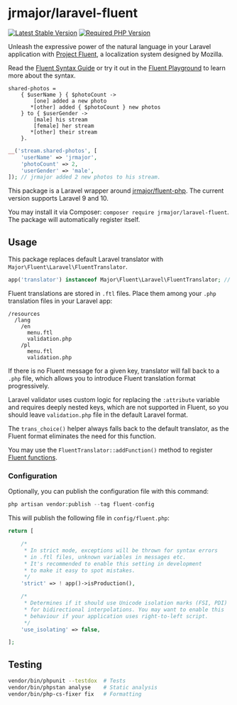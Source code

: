 # jrmajor/laravel-fluent

<a href="https://packagist.org/packages/jrmajor/laravel-fluent"><img src="https://img.shields.io/packagist/v/jrmajor/laravel-fluent.svg" alt="Latest Stable Version"></a>
<a href="https://packagist.org/packages/jrmajor/laravel-fluent"><img src="https://img.shields.io/packagist/php-v/jrmajor/laravel-fluent.svg" alt="Required PHP Version"></a>

Unleash the expressive power of the natural language in your Laravel application with [Project Fluent](https://projectfluent.org), a localization system designed by Mozilla.

Read the [Fluent Syntax Guide](https://projectfluent.org/fluent/guide/) or try it out in the [Fluent Playground](https://projectfluent.org/play/) to learn more about the syntax.

```ftl
shared-photos =
    { $userName } { $photoCount ->
        [one] added a new photo
       *[other] added { $photoCount } new photos
    } to { $userGender ->
        [male] his stream
        [female] her stream
       *[other] their stream
    }.
```

```php
__('stream.shared-photos', [
    'userName' => 'jrmajor',
    'photoCount' => 2,
    'userGender' => 'male',
]); // jrmajor added 2 new photos to his stream.
```

This package is a Laravel wrapper around [jrmajor/fluent-php](https://github.com/jrmajor/fluent-php). The current version supports Laravel 9 and 10.

You may install it via Composer: `composer require jrmajor/laravel-fluent`. The package will automatically register itself.

## Usage

This package replaces default Laravel translator with `Major\Fluent\Laravel\FluentTranslator`.

```php
app('translator') instanceof Major\Fluent\Laravel\FluentTranslator; // true
```

Fluent translations are stored in `.ftl` files. Place them among your `.php` translation files in your Laravel app:

```
/resources
  /lang
    /en
      menu.ftl
      validation.php
    /pl
      menu.ftl
      validation.php
```

If there is no Fluent message for a given key, translator will fall back to a `.php` file, which allows you to introduce Fluent translation format progressively.

Laravel validator uses custom logic for replacing the `:attribute` variable and requires deeply nested keys, which are not supported in Fluent, so you should leave `validation.php` file in the default Laravel format.

The `trans_choice()` helper always falls back to the default translator, as the Fluent format eliminates the need for this function.

You may use the `FluentTranslator::addFunction()` method to register [Fluent functions](https://projectfluent.org/fluent/guide/functions.html).

### Configuration

Optionally, you can publish the configuration file with this command:

```php
php artisan vendor:publish --tag fluent-config
```

This will publish the following file in `config/fluent.php`:

```php
return [

    /*
     * In strict mode, exceptions will be thrown for syntax errors
     * in .ftl files, unknown variables in messages etc.
     * It's recommended to enable this setting in development
     * to make it easy to spot mistakes.
     */
    'strict' => ! app()->isProduction(),

    /*
     * Determines if it should use Unicode isolation marks (FSI, PDI)
     * for bidirectional interpolations. You may want to enable this
     * behaviour if your application uses right-to-left script.
     */
    'use_isolating' => false,

];
```

## Testing

```sh
vendor/bin/phpunit --testdox  # Tests
vendor/bin/phpstan analyse    # Static analysis
vendor/bin/php-cs-fixer fix   # Formatting
```
